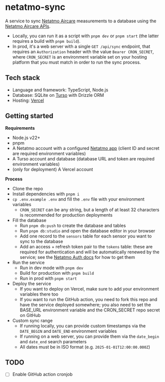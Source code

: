 # netatmo-sync

A service to sync [Netatmo Aircare](https://shop.netatmo.com/aircare) measurements to a database using the [Netatmo Aircare APIs](https://dev.netatmo.com/apidocumentation/aircare).

- Locally, you can run it as a script with `pnpm dev` or `pnpm start` (the latter requires a build with `pnpm build`).
- In prod, it's a web server with a single `GET /api/sync` endpoint, that requires an `Authorization` header with the value `Bearer CRON_SECRET`, where `CRON_SECRET` is an environment variable set on your hosting platform that you must match in order to run the sync process.

## Tech stack

- Language and framework: TypeScript, Node.js
- Database: SQLite on [Turso](https://turso.tech/) with Drizzle ORM
- Hosting: [Vercel](https://vercel.com/)

## Getting started

**Requirements**

- Node.js v22+
- pnpm
- A Netatmo account with a configured [Netatmo app](https://dev.netatmo.com/apps) (client ID and secret are required environment variables)
- A Turso account and database (database URL and token are required environment variables)
- (only for deployment) A Vercel account

**Process**

- Clone the repo
- Install dependencies with `pnpm i`
- `cp .env.example .env` and fill the `.env` file with your environment variables
  - `CRON_SECRET` can be any string, but a length of at least 32 characters is recommended for production deployments
- Fill the database
  - Run `pnpm db:push` to create the database and tables
  - Run `pnpm db:studio` and open the database editor in your browser
  - Add one record to the `sensors` table for each sensor you want to sync to the database
  - Add an access + refresh token pair to the `tokens` table: these are required for authentication and will be automatically renewed by the service; see the [Netatmo Auth docs](https://dev.netatmo.com/apidocumentation/oauth) for how to get them
- Run the service
  - Run in dev mode with `pnpm dev`
  - Build for production with `pnpm build`
  - Run in prod with `pnpm start`
- Deploy the service
  - If you want to deploy on Vercel, make sure to add your environment variables there too
  - If you want to run the GitHub action, you need to fork this repo and have the service deployed somewhere; you also need to set the BASE_URL environment variable and the CRON_SECRET repo secret on GitHub
- Custom sync range
  - If running locally, you can provide custom timestamps via the `DATE_BEGIN` and `DATE_END` environment variables
  - If running on a web server, you can provide them via the `date_begin` and `date_end` search parameters
  - All dates must be in ISO format (e.g. `2025-01-01T12:00:00.000Z`)

## TODO

- [ ] Enable GitHub action cronjob

